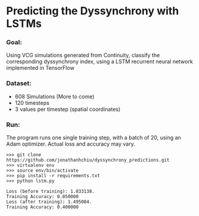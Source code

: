 # Predicting the Dyssynchrony with LSTMs

### Goal: 
Using VCG simulations generated from Continuity, classify the corresponding dyssynchrony index, using
a LSTM recurrent neural network implemented in TensorFlow

### Dataset:
* 608 Simulations (More to come)
* 120 timesteps 
* 3 values per timestep (spatial coordinates)

### Run:
The program runs one single training step, with a batch of 20, using an Adam optimizer. Actual loss and 
accuracy may vary. 
``` 
>>> git clone https://github.com/jonathanhchiu/dyssynchrony_predictions.git
>>> virtualenv env
>>> source env/bin/activate
>>> pip install -r requirements.txt
>>> python lstm.py

Loss (before training): 1.833138.
Training Accuracy: 0.050000
Loss (after training): 1.495084.
Training Accuracy: 0.400000
```